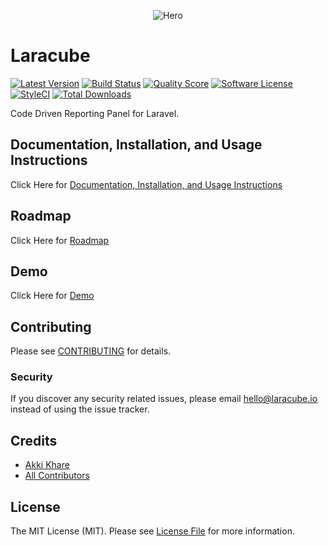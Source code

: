 <p align="center">
    <img src="https://raw.githubusercontent.com/laracube/laracube/master/hero.png" alt="Hero">
</p>

# Laracube

[![Latest Version](https://img.shields.io/github/release/laracube/laracube.svg?style=flat-square)](https://github.com/laracube/laracube/releases)
[![Build Status](https://img.shields.io/travis/laracube/laracube/master.svg?style=flat-square)](https://travis-ci.com/laracube/laracube)
[![Quality Score](https://img.shields.io/scrutinizer/g/laracube/laracube.svg?style=flat-square)](https://scrutinizer-ci.com/g/laracube/laracube)
[![Software License](https://img.shields.io/badge/license-MIT-brightgreen.svg?style=flat-square)](LICENSE.md)
[![StyleCI](https://styleci.io/repos/379900148/shield?branch=master)](https://styleci.io/repos/379900148)
[![Total Downloads](https://img.shields.io/packagist/dt/laracube/laracube.svg?style=flat-square)](https://packagist.org/packages/laracube/laracube)

Code Driven Reporting Panel for Laravel.

## Documentation, Installation, and Usage Instructions

Click Here for [Documentation, Installation, and Usage Instructions](https://laracube.io)

## Roadmap

Click Here for [Roadmap](https://github.com/laracube/laracube/projects/1)

## Demo

Click Here for [Demo](https://demo.laracube.io)

## Contributing

Please see [CONTRIBUTING](CONTRIBUTING.md) for details.

### Security

If you discover any security related issues, please email hello@laracube.io instead of using the issue tracker.

## Credits

- [Akki Khare](https://github.com/akki-io)
- [All Contributors](../../contributors)

## License

The MIT License (MIT). Please see [License File](LICENSE.md) for more information.
